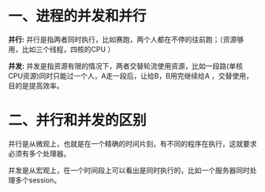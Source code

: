 

# 一、进程的并发和并行



**并行:** 并行是指两者同时执行，比如赛跑，两个人都在不停的往前跑；（资源够用，比如三个线程，四核的CPU ）

**并发:** 并发是指资源有限的情况下，两者交替轮流使用资源，比如一段路(单核CPU资源)同时只能过一个人，A走一段后，让给B，B用完继续给A ，交替使用，目的是提高效率。

# 二、并行和并发的区别

并行是从微观上，也就是在一个精确的时间片刻，有不同的程序在执行，这就要求必须有多个处理器。

并发是从宏观上，在一个时间段上可以看出是同时执行的，比如一个服务器同时处理多个session。